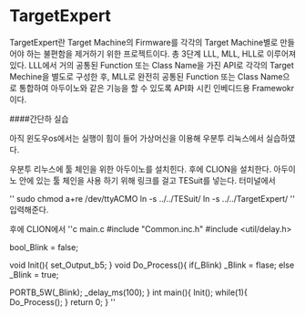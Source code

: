 # TargetExpert

 TargetExpert란 Target Machine의 Firmware를 각각의 Target Machine별로 만들어야 하는 불편함을 제거하기 위한 프로젝트이다.
총 3단계 LLL, MLL, HLL로 이루어져있다. LLL에서 거의 공통된 Function 또는 Class Name을 가진 API로 각각의 Target Mechine을
별도로 구성한 후, MLL로 완전히 공통된 Function 또는 Class Name으로 통합하여 아두이노와 같은 기능을 할 수 있도록 API화 시킨
인베디드용 Framewokr이다.

####간단하 실습

아직 윈도우os에서는 실행이 힘이 들어 가상머신을 이용해 우분투 리눅스에서 실습하였다. 

우분투 리누스에 툴 체인을 위한 아두이노를 설치힌다. 후에 CLION을 설치한다.
아두이노 안에 있는 툴 체인을 사용 하기 위해 링크를 걸고 TESuit를 넣는다.
터미널에서 

''
sudo chmod a+re /dev/ttyACMO
 ln -s ../../TESuit/
ln -s ../../TargetExpert/
''
입력해준다.

후에 CLION에서
''c
main.c
 #include "Common.inc.h"
 #include <util/delay.h>
 
 bool_Blink = false;
 
 void Init(){
   set_Output_b5;
 }
 void Do_Process(){
   if(_Blink)
      _Blink = flase;
   else
       _Blink = true;
     
   PORTB_5W(_Blink);
   _delay_ms(100);
 }
 int main(){
   Init();
   while(1){
       Do_Process();
       }
       return 0;
 }
 ''
